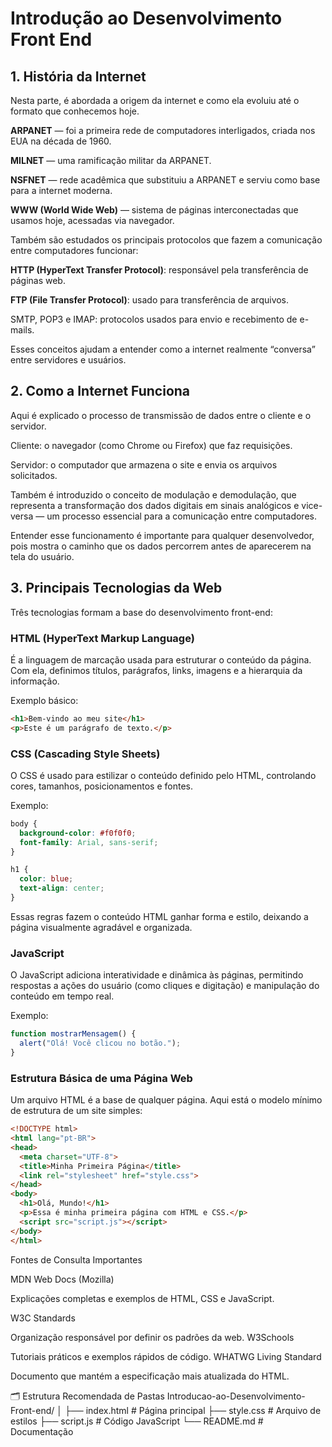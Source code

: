 # Introdução ao Desenvolvimento Front End

## 1. História da Internet 
Nesta parte, é abordada a origem da internet e como ela evoluiu até o formato que conhecemos hoje.

**ARPANET** — foi a primeira rede de computadores interligados, criada nos EUA na década de 1960.

**MILNET** — uma ramificação militar da ARPANET.

**NSFNET** — rede acadêmica que substituiu a ARPANET e serviu como base para a internet moderna.

**WWW (World Wide Web)** — sistema de páginas interconectadas que usamos hoje, acessadas via navegador.

Também são estudados os principais protocolos que fazem a comunicação entre computadores funcionar:

**HTTP (HyperText Transfer Protocol)**: responsável pela transferência de páginas web.

**FTP (File Transfer Protocol)**: usado para transferência de arquivos.

SMTP, POP3 e IMAP: protocolos usados para envio e recebimento de e-mails.

Esses conceitos ajudam a entender como a internet realmente “conversa” entre servidores e usuários.

## 2. Como a Internet Funciona

Aqui é explicado o processo de transmissão de dados entre o cliente e o servidor.

Cliente: o navegador (como Chrome ou Firefox) que faz requisições.

Servidor: o computador que armazena o site e envia os arquivos solicitados.

Também é introduzido o conceito de modulação e demodulação, que representa a transformação dos dados digitais em sinais analógicos e vice-versa — um processo essencial para a comunicação entre computadores.

Entender esse funcionamento é importante para qualquer desenvolvedor, pois mostra o caminho que os dados percorrem antes de aparecerem na tela do usuário.

## 3. Principais Tecnologias da Web

Três tecnologias formam a base do desenvolvimento front-end:

### HTML (HyperText Markup Language)

É a linguagem de marcação usada para estruturar o conteúdo da página.
Com ela, definimos títulos, parágrafos, links, imagens e a hierarquia da informação.

Exemplo básico:

```html
<h1>Bem-vindo ao meu site</h1>
<p>Este é um parágrafo de texto.</p>
```

### CSS (Cascading Style Sheets)

O CSS é usado para estilizar o conteúdo definido pelo HTML, controlando cores, tamanhos, posicionamentos e fontes.

Exemplo:
```css
body {
  background-color: #f0f0f0;
  font-family: Arial, sans-serif;
}

h1 {
  color: blue;
  text-align: center;
}
```

Essas regras fazem o conteúdo HTML ganhar forma e estilo, deixando a página visualmente agradável e organizada.

### JavaScript

O JavaScript adiciona interatividade e dinâmica às páginas, permitindo respostas a ações do usuário (como cliques e digitação) e manipulação do conteúdo em tempo real.

Exemplo:

```javascript
function mostrarMensagem() {
  alert("Olá! Você clicou no botão.");
}
```

### Estrutura Básica de uma Página Web

Um arquivo HTML é a base de qualquer página.
Aqui está o modelo mínimo de estrutura de um site simples:

```html
<!DOCTYPE html>
<html lang="pt-BR">
<head>
  <meta charset="UTF-8">
  <title>Minha Primeira Página</title>
  <link rel="stylesheet" href="style.css">
</head>
<body>
  <h1>Olá, Mundo!</h1>
  <p>Essa é minha primeira página com HTML e CSS.</p>
  <script src="script.js"></script>
</body>
</html>
```

 Fontes de Consulta Importantes

 MDN Web Docs (Mozilla)

Explicações completas e exemplos de HTML, CSS e JavaScript.

 W3C Standards

Organização responsável por definir os padrões da web.
W3Schools

Tutoriais práticos e exemplos rápidos de código.
 WHATWG Living Standard

Documento que mantém a especificação mais atualizada do HTML.

🗂️ Estrutura Recomendada de Pastas
Introducao-ao-Desenvolvimento-Front-end/
│
├── index.html      # Página principal
├── style.css       # Arquivo de estilos
├── script.js       # Código JavaScript
└── README.md       # Documentação

